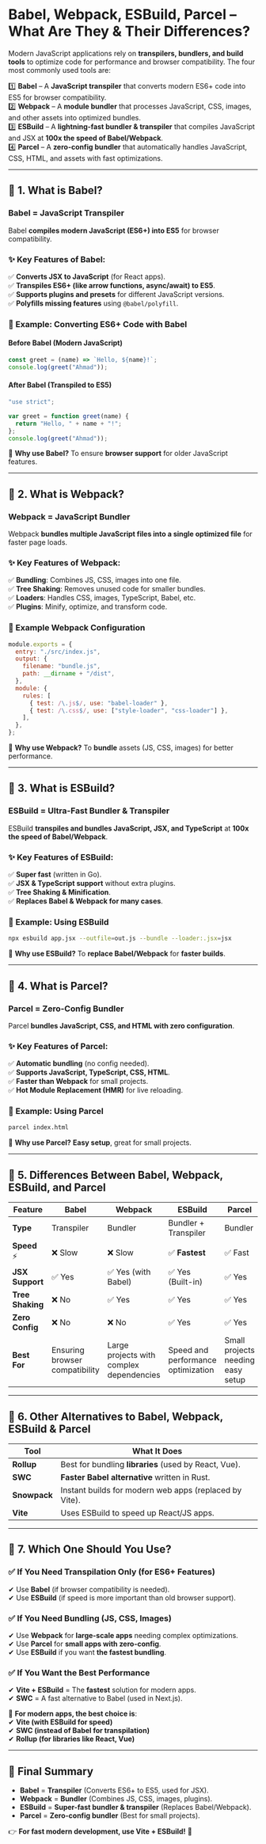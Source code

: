 # **Babel, Webpack, ESBuild, Parcel – What Are They & Their Differences?**

Modern JavaScript applications rely on **transpilers, bundlers, and build tools** to optimize code for performance and browser compatibility. The four most commonly used tools are:

1️⃣ **Babel** – A **JavaScript transpiler** that converts modern ES6+ code into ES5 for browser compatibility.  
2️⃣ **Webpack** – A **module bundler** that processes JavaScript, CSS, images, and other assets into optimized bundles.  
3️⃣ **ESBuild** – A **lightning-fast bundler & transpiler** that compiles JavaScript and JSX at **100x the speed of Babel/Webpack**.  
4️⃣ **Parcel** – A **zero-config bundler** that automatically handles JavaScript, CSS, HTML, and assets with fast optimizations.

---

## **🔹 1. What is Babel?**

### **Babel = JavaScript Transpiler**

Babel **compiles modern JavaScript (ES6+) into ES5** for browser compatibility.

### **✨ Key Features of Babel:**

✅ **Converts JSX to JavaScript** (for React apps).  
✅ **Transpiles ES6+ (like arrow functions, async/await) to ES5**.  
✅ **Supports plugins and presets** for different JavaScript versions.  
✅ **Polyfills missing features** using `@babel/polyfill`.

### **🔧 Example: Converting ES6+ Code with Babel**

#### **Before Babel (Modern JavaScript)**

```js
const greet = (name) => `Hello, ${name}!`;
console.log(greet("Ahmad"));
```

#### **After Babel (Transpiled to ES5)**

```js
"use strict";

var greet = function greet(name) {
  return "Hello, " + name + "!";
};
console.log(greet("Ahmad"));
```

📌 **Why use Babel?** To ensure **browser support** for older JavaScript features.

---

## **🔹 2. What is Webpack?**

### **Webpack = JavaScript Bundler**

Webpack **bundles multiple JavaScript files into a single optimized file** for faster page loads.

### **✨ Key Features of Webpack:**

✅ **Bundling**: Combines JS, CSS, images into one file.  
✅ **Tree Shaking**: Removes unused code for smaller bundles.  
✅ **Loaders**: Handles CSS, images, TypeScript, Babel, etc.  
✅ **Plugins**: Minify, optimize, and transform code.

### **🔧 Example Webpack Configuration**

```js
module.exports = {
  entry: "./src/index.js",
  output: {
    filename: "bundle.js",
    path: __dirname + "/dist",
  },
  module: {
    rules: [
      { test: /\.js$/, use: "babel-loader" },
      { test: /\.css$/, use: ["style-loader", "css-loader"] },
    ],
  },
};
```

📌 **Why use Webpack?** To **bundle** assets (JS, CSS, images) for better performance.

---

## **🔹 3. What is ESBuild?**

### **ESBuild = Ultra-Fast Bundler & Transpiler**

ESBuild **transpiles and bundles JavaScript, JSX, and TypeScript** at **100x the speed of Babel/Webpack**.

### **✨ Key Features of ESBuild:**

✅ **Super fast** (written in Go).  
✅ **JSX & TypeScript support** without extra plugins.  
✅ **Tree Shaking & Minification**.  
✅ **Replaces Babel & Webpack for many cases**.

### **🔧 Example: Using ESBuild**

```bash
npx esbuild app.jsx --outfile=out.js --bundle --loader:.jsx=jsx
```

📌 **Why use ESBuild?** To **replace Babel/Webpack** for **faster builds**.

---

## **🔹 4. What is Parcel?**

### **Parcel = Zero-Config Bundler**

Parcel **bundles JavaScript, CSS, and HTML with zero configuration**.

### **✨ Key Features of Parcel:**

✅ **Automatic bundling** (no config needed).  
✅ **Supports JavaScript, TypeScript, CSS, HTML**.  
✅ **Faster than Webpack** for small projects.  
✅ **Hot Module Replacement (HMR)** for live reloading.

### **🔧 Example: Using Parcel**

```bash
parcel index.html
```

📌 **Why use Parcel?** **Easy setup**, great for small projects.

---

## **🔹 5. Differences Between Babel, Webpack, ESBuild, and Parcel**

| Feature          | **Babel**                      | **Webpack**                              | **ESBuild**                        | **Parcel**                        |
| ---------------- | ------------------------------ | ---------------------------------------- | ---------------------------------- | --------------------------------- |
| **Type**         | Transpiler                     | Bundler                                  | Bundler + Transpiler               | Bundler                           |
| **Speed** ⚡     | ❌ Slow                        | ❌ Slow                                  | ✅ **Fastest**                     | ✅ Fast                           |
| **JSX Support**  | ✅ Yes                         | ✅ Yes (with Babel)                      | ✅ Yes (Built-in)                  | ✅ Yes                            |
| **Tree Shaking** | ❌ No                          | ✅ Yes                                   | ✅ Yes                             | ✅ Yes                            |
| **Zero Config**  | ❌ No                          | ❌ No                                    | ✅ Yes                             | ✅ Yes                            |
| **Best For**     | Ensuring browser compatibility | Large projects with complex dependencies | Speed and performance optimization | Small projects needing easy setup |

---

## **🔹 6. Other Alternatives to Babel, Webpack, ESBuild & Parcel**

| **Tool**     | **What It Does**                                       |
| ------------ | ------------------------------------------------------ |
| **Rollup**   | Best for bundling **libraries** (used by React, Vue).  |
| **SWC**      | **Faster Babel alternative** written in Rust.          |
| **Snowpack** | Instant builds for modern web apps (replaced by Vite). |
| **Vite**     | Uses ESBuild to speed up React/JS apps.                |

---

## **🔹 7. Which One Should You Use?**

### ✅ **If You Need Transpilation Only (for ES6+ Features)**

✔ Use **Babel** (if browser compatibility is needed).  
✔ Use **ESBuild** (if speed is more important than old browser support).

### ✅ **If You Need Bundling (JS, CSS, Images)**

✔ Use **Webpack** for **large-scale apps** needing complex optimizations.  
✔ Use **Parcel** for **small apps with zero-config**.  
✔ Use **ESBuild** if you want **the fastest bundling**.

### ✅ **If You Want the Best Performance**

✔ **Vite + ESBuild** = The **fastest** solution for modern apps.  
✔ **SWC** = A fast alternative to Babel (used in Next.js).

🚀 **For modern apps, the best choice is**:  
✔ **Vite (with ESBuild for speed)**  
✔ **SWC (instead of Babel for transpilation)**  
✔ **Rollup (for libraries like React, Vue)**

---

## **🎯 Final Summary**

- **Babel** = **Transpiler** (Converts ES6+ to ES5, used for JSX).
- **Webpack** = **Bundler** (Combines JS, CSS, images, plugins).
- **ESBuild** = **Super-fast bundler & transpiler** (Replaces Babel/Webpack).
- **Parcel** = **Zero-config bundler** (Best for small projects).

👉 **For fast modern development, use Vite + ESBuild!** 🚀
